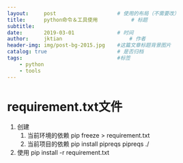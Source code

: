 ```yaml
---
layout:     post   				    # 使用的布局（不需要改）
title:      python命令＆工具使用			# 标题 
subtitle:  	 
date:       2019-03-01				# 时间
author:     jktian 						# 作者
header-img: img/post-bg-2015.jpg 	#这篇文章标题背景图片
catalog: true 						# 是否归档
tags:								#标签
    - python
    - tools
---
```


# requirement.txt文件
1. 创建
	1. 当前环境的依赖
		pip freeze > requirement.txt
	2. 当前项目的依赖
		pip install pipreqs
		pipreqs ./
2. 使用
	pip install -r requirement.txt